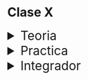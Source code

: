 # Clase X

<details>
<summary style="font-size:28px">Teoria</summary>

---

Lee la siguiente documentacion

- [ ] [localStorage API](https://developer.mozilla.org/es/docs/Web/API/Window/localStorage)

Comienza a leer el archivo `App.jsx`, intenta entender el flujo de renderizado, el funcionamiento, y como se relacionan los componentes entre si.

- [ ] Aprende la sintaxis para guardar y obtener valores del `localStorage`.

- [ ] Observa como necesitamos un estado para que React vuelva a renderizar el componente cuando cambia el valor del `localStorage`.

- [ ] Detesta como el `localStorage` solo guarda strings, y como tenemos que convertir los valores a strings y de strings a valores.

- [ ] Recuerda que el `localStorage` es una forma de guardar datos en el navegador, y que estos datos se mantienen incluso cuando cerramos el navegador.

- [ ] Recuerda que puedes ver los datos que se guardan en el `localStorage` desde el inspector de elementos, en la pestaña de `Application`, en la seccion de `Storage`.


Si te preocupa la seguridad de tu aplicacion, te puede interesar este articulo. Tambien puedes buscar distintas opiniones para contrastar la informacion.

- [ ] [Que informacion guardar en localStorage](https://www.rdegges.com/2018/please-stop-using-local-storage)

---

Si quieres, puedes ver el ejercicio con el que trabajaremos durante la clase [aqui](/src/clases/18-localStorage/teoria/App.jsx)
</details>
<details>
<summary style="font-size:28px">Practica</summary>

---

### Context Ejercicio 1

Crea una app que muestre una lista de [peliculas](/src/fakeApi/movies.json)

1. La app debera tener un formulario que solicite el año de nacimiento del usuario.

2. Esta fecha se guardara en `localStorage`.

3. Luego se mostrara la lista de peliculas importada del `json` anterior.

4. Se debera mostrar el `titulo`, el `genero`, y un boton para ver la pelicula

5. Al hacer click en el boton, se debera buscar en el `localStorage` la edad del usuario.

    - Si cumple los requisitos, se mostrara por consola un mensaje de success.

    - Si no, se mostrara un mensaje de error

---

### Context Ejercicio 2

Crea una app que muestre una lista de [libros](/src/fakeApi/books.json)

Crea una app con dos secciones

1. Un listado de libros favoritos

2. Un listado de todos los libros

    - cuando se hace click, se agrega a favoritos si es que no esta.
     
    - si no, se elimina.

---

Puedes ver la resolucion [aqui](/src/clases/18-localStorage/practica/App.jsx)
</details>
<details>
<summary style="font-size:28px">Integrador</summary>
WIP: come later
</details>
